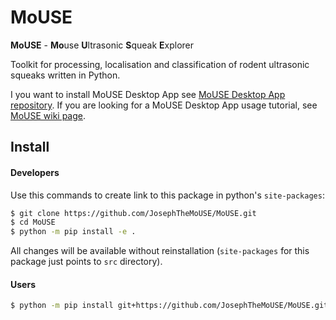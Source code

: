 # MoUSE

**MoUSE** - **Mo**use **U**ltrasonic **S**queak **E**xplorer

Toolkit for processing, localisation and classification of rodent ultrasonic squeaks written in Python.

I you want to install MoUSE Desktop App see [MoUSE Desktop App repository](https://github.com/JosephTheMoUSE/MoUSE-GUI#mouse-desktop-app). If you are looking for a MoUSE Desktop App usage tutorial,
see [MoUSE wiki page](https://github.com/JosephTheMoUSE/MoUSE-docs/wiki).

## Install

#### Developers

Use this commands to create link to this package in python's `site-packages`:
```bash
$ git clone https://github.com/JosephTheMoUSE/MoUSE.git
$ cd MoUSE
$ python -m pip install -e .
```
All changes will be available without reinstallation (`site-packages` for this package just points to `src` directory).

#### Users

```bash
$ python -m pip install git+https://github.com/JosephTheMoUSE/MoUSE.git
```
